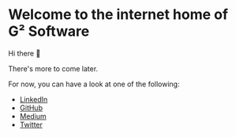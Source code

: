 ---
---

# Welcome to the internet home of G² Software

Hi there 👋 

There's more to come later.

For now, you can have a look at one of the following:

- [LinkedIn](linkedin.com/in/geertgerritsen/)
- [GitHub](github.com/ggerritsen)
- [Medium](medium.com/@ggerritsen)
- [Twitter](twitter.com/gehgerritsen)
